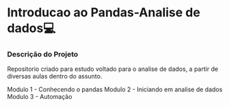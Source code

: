# Introducao ao Pandas-Analise de dados💻

### Descrição do Projeto
Repositorio criado para estudo voltado para o analise de dados, a partir de diversas aulas dentro do assunto.

Modulo 1 - Conhecendo o pandas
Modulo 2 - Iniciando em analise de dados
Modulo 3 - Automação
